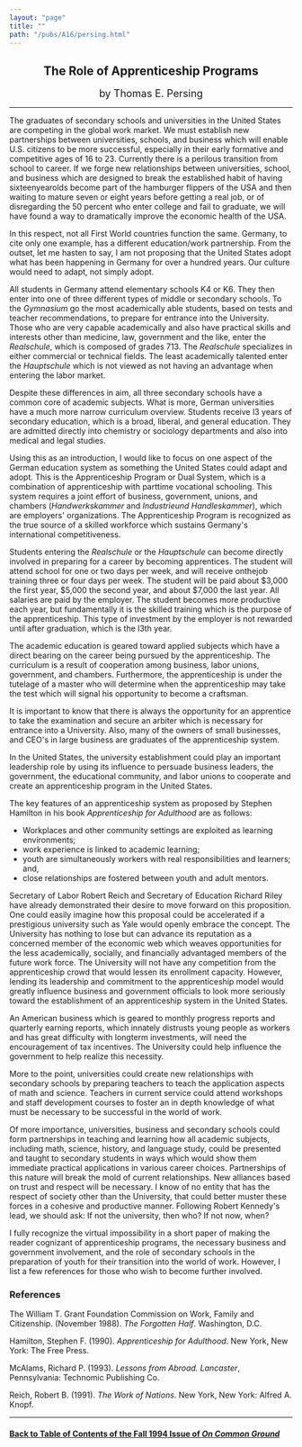 ```yaml
---
layout: "page"
title: ""
path: "/pubs/A16/persing.html"
---
```

<main>
<center>
<h2>
The Role of Apprenticeship Programs</h2>
<p><font size="+1">by Thomas E. Persing</font>
</p></center>
<hr/>
The graduates of secondary schools and universities in the United  States
are competing in the global work market.  We must establish  new
partnerships between universities, schools, and business which  will
enable U.S. citizens to be more successful, especially in their  early
formative and competitive ages of 16 to 23.  Currently there is  a
perilous transition from school to career.  If we forge new  relationships
between universities, school, and business which are  designed to break
the established habit of having sixteen­year­olds  become part
of the hamburger flippers of the USA and then waiting  to mature seven or
eight years before getting a real job, or of  disregarding the 50 percent
who enter college and fail to graduate,  we will have found a way to
dramatically improve the economic  health of the USA.
<p>
In this respect, not all First World countries function the same.
Germany, to cite only one example, has a different education/work
partnership.  From the outset, let me hasten to say, I am not  proposing
that the United States adopt what has been happening in  Germany for over
a hundred years.  Our culture would need to adapt,  not simply adopt.  
</p><p>
All students in Germany attend elementary schools K­4 or K­6.
They  then enter into one of three different types of middle or secondary
schools.  To the <i>Gymnasium</i> go the most academically able students,
based on tests and teacher recommendations, to prepare for entrance  into
the University.  Those who are very capable academically and  also have
practical skills and interests other than medicine, law,  government and
the like, enter the <i>Realschule</i>, which is composed of  grades
7­13.  The <i>Realschule</i> specializes in either commercial or
technical fields.  The least academically talented enter the
<i>Hauptschule</i> which is not viewed as not having an advantage when
entering the labor market.  
</p><p>
Despite these differences in aim, all three secondary schools have a
common core of academic subjects.  What is more, German  universities have
a much more narrow curriculum overview.   Students receive l3 years of
secondary education, which is a broad,  liberal, and general education.
They are admitted directly into  chemistry or sociology departments and
also into medical and legal  studies.
</p><p>
Using this as an introduction, I would like to focus on one aspect of  the
German education system as something the United States could  adapt and
adopt.  This is the Apprenticeship Program or Dual System,  which is a
combination of apprenticeship with part­time vocational  schooling.
This system requires a joint effort of business,  government, unions, and
chambers (<i>Handwerkskammer</i> and <i>Industrie­und
Handleskammer</i>), which are employers' organizations.   The
Apprenticeship Program is recognized as the true source of a  skilled
workforce which sustains Germany's international  competitiveness.
</p><p>
Students entering the <i>Realschule</i> or the <i>Hauptschule</i> can
become  directly involved in preparing for a career by becoming
apprentices.   The student will attend school for one or two days per
week, and will  receive on­the­job training three or four days
per week.  The student  will be paid about $3,000 the first year, $5,000
the second year, and  about $7,000 the last year.  All salaries are paid
by the employer.   The student becomes more productive each year, but
fundamentally  it is the skilled training which is the purpose of the
apprenticeship.   This type of investment by the employer is not rewarded
until after  graduation, which is the l3th year.  
</p><p>
The academic education is geared toward applied subjects which  have a
direct bearing on the career being pursued by the  apprenticeship.  The
curriculum is a result of cooperation among  business, labor unions,
government, and chambers.  Furthermore, the  apprenticeship is under the
tutelage of a master who will determine  when the apprenticeship may take
the test which will signal his  opportunity to become a craftsman.
</p><p>
It is important to know that there is always the opportunity for an
apprentice to take the examination and secure an arbiter which is
necessary for entrance into a University.  Also, many of the owners  of
small businesses, and CEO's in large business are graduates of the
apprenticeship system. 
</p><p>
In the United States, the university establishment could play an
important leadership role by using its influence to persuade business
leaders, the government, the educational community, and labor  unions to
cooperate and create an apprenticeship program in the  United States.
</p><p>
The key features of an apprenticeship system as proposed by  Stephen
Hamilton in his book <i>Apprenticeship for Adulthood</i> are as  follows:
</p><ul>
<li>Workplaces and other community settings are exploited as learning
environments;
</li><li>work experience is linked to academic learning;
</li><li>youth are simultaneously workers with real responsibilities and
learners; and,
</li><li>close relationships are fostered between youth and adult mentors.  
</li></ul>
Secretary of  Labor Robert Reich and Secretary of Education Richard  Riley
have already demonstrated their desire to move forward on  this
proposition.  One could easily imagine how this proposal could be
accelerated if a prestigious university such as Yale would openly  embrace
the concept.  The University has nothing to lose but can  advance its
reputation as a concerned member of the economic web  which weaves
opportunities for the less academically, socially, and  financially
advantaged members of the future work force.  The  University will not
have any competition from the apprenticeship  crowd that would lessen its
enrollment capacity.  However, lending  its leadership and commitment to
the apprenticeship model would  greatly influence business and government
officials to look more  seriously toward the establishment of an
apprenticeship system in  the United States.
<p>
An American business which is geared to monthly progress reports  and
quarterly earning reports, which innately distrusts young people  as
workers and has great difficulty with long­term investments, will
need the encouragement of tax incentives.  The University could help
influence the government to help realize this necessity.
</p><p>
More to the point, universities could create new relationships with
secondary schools by preparing teachers to teach the application  aspects
of math and science.  Teachers in current service could  attend workshops
and staff development courses to foster an in­ depth knowledge of
what must be necessary to be successful in the  world of work.
</p><p>
Of more importance, universities, business and secondary schools  could
form partnerships in teaching and learning how all academic  subjects,
including math, science, history, and language study, could  be presented
and taught to secondary students in ways which would  show them immediate
practical applications in various career  choices.  Partnerships of this
nature will break the mold of current  relationships.  New alliances based
on trust and respect will be  necessary.  I know of no entity that has the
respect of society other  than the University, that could better muster
these forces in a  cohesive and productive manner.  Following Robert
Kennedy's lead,  we should ask:  If not the university, then who?  If not
now, when?  
</p><p>
I fully recognize the virtual impossibility in a short paper of making
the reader cognizant of apprenticeship programs, the necessary  business
and government involvement, and the role of secondary  schools in the
preparation of youth for their transition into the world  of work.
However, I list a few references for those who wish to  become further
involved.
</p><h3>References</h3>
The William T. Grant Foundation Commission on Work, Family and
Citizenship. (November 1988). <i>The Forgotten Half</i>. Washington, D.C. 
<p>
Hamilton, Stephen F. (1990). <i>Apprenticeship for Adulthood</i>. New
York, New York:  The Free Press. 
</p><p>
McAlams, Richard P. (1993). <i>Lessons from Abroad. Lancaster</i>,
Pennsylvania: Technomic Publishing Co.  
</p><p>
Reich, Robert B. (1991). <i>The Work of Nations</i>. New York, New York:
Alfred A. Knopf.
</p><hr/>
<h4><a href=".\">Back to
Table of Contents of the Fall 1994 Issue of <i>On Common
Ground</i></a>
</h4>
</main>